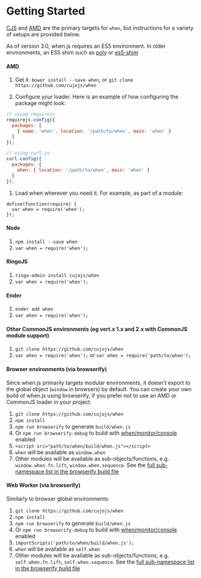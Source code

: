 Getting Started
===============

[CJS](http://wiki.commonjs.org/wiki/CommonJS) and [AMD](http://wiki.commonjs.org/wiki/Modules/AsynchronousDefinition) are the primary targets for `when`, but instructions for a variety of setups are provided below.

As of version 3.0, when.js requires an ES5 environment.  In older environments, an ES5 shim such as [poly](https://github.com/cujojs/poly) or [es5-shim](https://github.com/es-shims/es5-shim)

#### AMD

1. Get it. `bower install --save when`, or `git clone https://github.com/cujojs/when`

1. Configure your loader. Here is an example of how configuring the package might look:

  ```js
  // using requirejs
  requirejs.config({
    packages: [
      { name: 'when', location: '/path/to/when', main: 'when' }
    ]
  });

  // using curl.js
  curl.config({
    packages: {
      when: { location: '/path/to/when', main: 'when' }
    }
  });
  ```

1. Load when wherever you need it. For example, as part of a module:

  ```
  define(function(require) {
  	var when = require('when');
  });
  ```

#### Node

1. `npm install --save when`
1. `var when = require('when');`

#### RingoJS

1. `ringo-admin install cujojs/when`
1. `var when = require('when');`

#### Ender

1. `ender add when`
2. `var when = require('when');`

#### Other CommonJS environments (eg vert.x 1.x and 2.x with CommonJS module support)

1. `git clone https://github.com/cujojs/when`
1. `var when = require('when');` or `var when = require('path/to/when');`

#### Browser environments (via browserify)

Since when.js primarily targets modular environments, it doesn't export to the global object (`window` in browsers) by default. You can create your own build of when.js using browserify, if you prefer not to use an AMD or CommonJS loader in your project.

1. `git clone https://github.com/cujojs/when`
1. `npm install`
1. `npm run browserify` to generate `build/when.js`
  1. Or `npm run browserify-debug` to build with [when/monitor/console](docs/api.md#debugging-promises) enabled
1. `<script src="path/to/when/build/when.js"></script>`
  1. `when` will be available as `window.when`
  1. Other modules will be available as sub-objects/functions, e.g. `window.when.fn.lift`, `window.when.sequence`.  See the [full sub-namespace list in the browserify build file](build/when.browserify.js)

#### Web Worker (via browserify)

Similarly to browser global environments:

1. `git clone https://github.com/cujojs/when`
1. `npm install`
1. `npm run browserify` to generate `build/when.js`
  1. Or `npm run browserify-debug` to build with [when/monitor/console](docs/api.md#debugging-promises) enabled
1. `importScripts('path/to/when/build/when.js');`
  1. `when` will be available as `self.when`
  1. Other modules will be available as sub-objects/functions, e.g. `self.when.fn.lift`, `self.when.sequence`.  See the [full sub-namespace list in the browserify build file](build/when.browserify.js)

